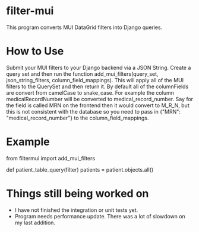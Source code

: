 # filter-mui

This program converts MUI DataGrid filters into Django queries. 

# How to Use

Submit your MUI filters to your Django backend via a JSON String. Create a query set and then run the function add_mui_filters(query_set, json_string_filters, column_field_mappings). This will apply all of the MUI filters to the QuerySet and then return it. By default all of the columnFields are convert from camelCase to snake_case. For example the column medicalRecordNumber will be converted to medical_record_number. Say for the field is called MRN on the frontend then it would convert to M_R_N, but this is not consistent with the database so you need to pass in {"MRN": "medical_record_number"} to the column_field_mappings. 

# Example

from filtermui import add_mui_filters


def patient_table_query(filter)
    patients = patient.objects.all()


# Things still being worked on

- I have not finished the integration or unit tests yet.
- Program needs performance update. There was a lot of slowdown on my last addition.
